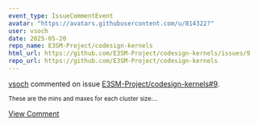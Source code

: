 ```yaml
---
event_type: IssueCommentEvent
avatar: "https://avatars.githubusercontent.com/u/814322?"
user: vsoch
date: 2025-05-20
repo_name: E3SM-Project/codesign-kernels
html_url: https://github.com/E3SM-Project/codesign-kernels/issues/9
repo_url: https://github.com/E3SM-Project/codesign-kernels
---
```


<a href='https://github.com/vsoch' target='_blank'>vsoch</a> commented on issue <a href='https://github.com/E3SM-Project/codesign-kernels/issues/9' target='_blank'>E3SM-Project/codesign-kernels#9</a>.

<small>These are the mins and maxes for each cluster size:...</small>

<a href='https://github.com/E3SM-Project/codesign-kernels/issues/9' target='_blank'>View Comment</a>